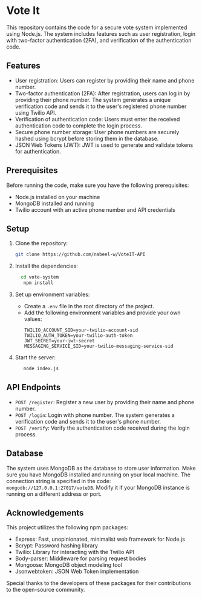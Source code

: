 # Vote It

This repository contains the code for a secure vote system implemented using Node.js. The system includes features such as user registration, login with two-factor authentication (2FA), and verification of the authentication code.

## Features

- User registration: Users can register by providing their name and phone number.
- Two-factor authentication (2FA): After registration, users can log in by providing their phone number. The system generates a unique verification code and sends it to the user's registered phone number using Twilio API.
- Verification of authentication code: Users must enter the received authentication code to complete the login process.
- Secure phone number storage: User phone numbers are securely hashed using bcrypt before storing them in the database.
- JSON Web Tokens (JWT): JWT is used to generate and validate tokens for authentication.

## Prerequisites

Before running the code, make sure you have the following prerequisites:

- Node.js installed on your machine
- MongoDB installed and running
- Twilio account with an active phone number and API credentials

## Setup

1. Clone the repository:

   ```bash
   git clone https://github.com/nabeel-w/VoteIT-API
2. Install the dependencies:
   ```bash
     cd vote-system
      npm install
3. Set up environment variables:
   - Create a `.env` file in the root directory of the project.
   - Add the following environment variables and provide your own values:
     ```env
     TWILIO_ACCOUNT_SID=your-twilio-account-sid
     TWILIO_AUTH_TOKEN=your-twilio-auth-token
     JWT_SECRET=your-jwt-secret
     MESSAGING_SERVICE_SID=your-twilio-messaging-service-sid
4. Start the server:
   ```bash
      node index.js
## API Endpoints
- `POST /register`: Register a new user by providing their name and phone number.
- `POST /login`: Login with phone number. The system generates a verification code and sends it to the user's phone number.
- `POST /verify`: Verify the authentication code received during the login process.
## Database
The system uses MongoDB as the database to store user information. Make sure you have MongoDB installed and running on your local machine. The connection string is specified in the code: `mongodb://127.0.0.1:27017/voteDB`. Modify it if your MongoDB instance is running on a different address or port.
## Acknowledgements

This project utilizes the following npm packages:

- Express: Fast, unopinionated, minimalist web framework for Node.js
- Bcrypt: Password hashing library
- Twilio: Library for interacting with the Twilio API
- Body-parser: Middleware for parsing request bodies
- Mongoose: MongoDB object modeling tool
- Jsonwebtoken: JSON Web Token implementation

Special thanks to the developers of these packages for their contributions to the open-source community.
